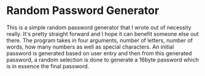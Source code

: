 # Random Password Generator
This is a simple random password generator that I wrote out of necessity really. It's pretty straight forward and I hope it can benefit someone else out there. The program takes in four arguments, number of letters, number of words, how many numbers as well as special characters. An initial password is generated based on user entry and then from this generated password, a random selection is done to generate a 16byte password which is in essence the final password.
